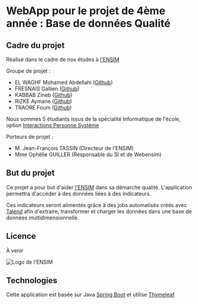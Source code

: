 # WebApp pour le projet de 4ème année : Base de données Qualité

## Cadre du projet

Réalisé dans le cadre de nos études à [l'ENSIM](http://ensim.univ-lemans.fr/fr/index.html)

Groupe de projet : 
- EL WAGHF Mohamed Abdellahi ([Github](https://github.com/dellahi))
- FRESNAIS Gallien ([Github](https://github.com/gfresnais))
- KABBAB Zineb ([Github](https://github.com/ZinebKa))
- RIZKE Aymane ([Github](https://github.com/Aymane199))
- TRAORE Foum ([Github](https://github.com/Madinee))

Nous sommes 5 étudiants issus de la spécialité Informatique de l'école, option [Interactions Personne Système](http://ensim.univ-lemans.fr/fr/formations/specialite-informatique/interaction-personnes-systemes-ips.html)

Porteurs de projet : 
- M. Jean-François TASSIN (Directeur de l'ENSIM)
- Mme Ophélie GUILLER (Responsable du SI et de Webensim)

## But du projet

Ce projet a pour but d'aider [l'ENSIM](http://ensim.univ-lemans.fr/fr/index.html) dans sa démarche qualité.
L'application permettra d'accéder à des données liées à des indicateurs.

Ces indicateurs seront alimentés grâce à des jobs automatisés créés avec [Talend](https://www.talend.com/products/talend-open-studio/) afin d'extraire, transformer et charger les données dans une base de données multidimensionnelle.

## Licence
À venir

<div>
  <img src="http://ensim.univ-lemans.fr/skins/ensim2017/resources/um_img/logo-ensim-2017.png" alt="Logo de l'ENSIM">
</div>

## Technologies
Cette application est basée sur Java [Spring Boot](https://spring.io/projects/spring-boot) et utilise [Thymeleaf](https://www.thymeleaf.org/).
